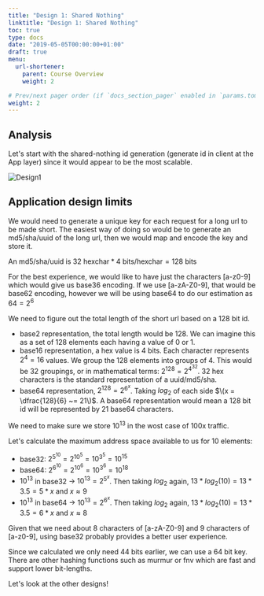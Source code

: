```yaml
---
title: "Design 1: Shared Nothing"
linktitle: "Design 1: Shared Nothing"
toc: true
type: docs
date: "2019-05-05T00:00:00+01:00"
draft: true
menu:
  url-shortener:
    parent: Course Overview
    weight: 2

# Prev/next pager order (if `docs_section_pager` enabled in `params.toml`)
weight: 2
---
```


## Analysis
Let's start with the shared-nothing id generation (generate id in client at the App layer) since it would appear to be the most scalable.

![Design1](/courses/url-shortener/design1.png)

## Application design limits
We would need to generate a unique key for each request for a long url to be made short. The easiest way of doing so would be to generate an md5/sha/uuid of the long url, then we would map and encode the key and store it.

An md5/sha/uuid is $32\text{ hexchar} * 4\text{ bits/hexchar} = 128\text{ bits}$

For the best experience, we would like to have just the characters [a-z0-9] which would give us base36 encoding. If we use [a-zA-Z0-9], that would be base62 encoding, however we will be using base64 to do our estimation as $64 = 2^6$

We need to figure out the total length of the short url based on a 128 bit id.

* base2 representation, the total length would be 128. We can imagine this as a set of 128 elements each having a value of 0 or 1.
* base16 representation, a hex value is 4 bits. Each character represents $2^4 = 16$ values. We group the 128 elements into groups of 4. This would be 32 groupings, or in mathematical terms: $2^{128} = 2^{4^{32}}$. 32 hex characters is the standard representation of a uuid/md5/sha.
* base64 representation, $2^{128} = 2^{6^x}$. Taking $log_2$ of each side $\(x = \dfrac{128}{6} ~= 21\)$. A base64 representation would mean a 128 bit id will be represented by 21 base64 characters.

We need to make sure we store $10^{13}$ in the wost case of 100x traffic.

Let's calculate the maximum address space available to us for 10 elements:

* base32: $2^{5^{10}} = 2^{10^5} = 10^{3^5} = 10^{15}$
* base64: $2^{6^{10}} = 2^{10^6} = 10^{3^6} = 10^{18}$
* $10^{13}$ in base32 -> $10^{13} = 2^{5^x}$. Then taking $log_2$ again, $13 * log_2(10) = 13 * 3.5 = 5 * x$ and $x \approx 9$
* $10^{13}$ in base64 -> $10^{13} = 2^{6^x}$. Then taking $log_2$ again, $13 * log_2(10) = 13 * 3.5 = 6 * x$ and $x \approx 8$

Given that we need about 8 characters of [a-zA-Z0-9] and 9 characters of [a-z0-9], using base32 probably provides a better user experience.

Since we calculated we only need 44 bits earlier, we can use a 64 bit key. There are other hashing functions such as murmur or fnv which are fast and support lower bit-lengths.

Let's look at the other designs!
